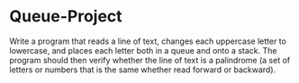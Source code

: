 # Queue-Project
Write a program that reads a line of text, changes each uppercase letter to lowercase, and places each letter both in a queue and onto a stack. The program should then verify whether the line of text is a palindrome (a set of letters or numbers that is the same whether read forward or backward).
